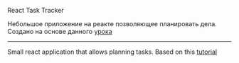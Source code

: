 React Task Tracker

Небольшое приложение на реакте позволяющее планировать дела. Создано на основе данного [урока](https://www.youtube.com/watch?v=w7ejDZ8SWv8&t=5156s)

----------------------------------------------------------------------------------------------------------------------

Small react application that allows planning tasks. Based on this [tutorial](https://www.youtube.com/watch?v=w7ejDZ8SWv8&t=5156s)
